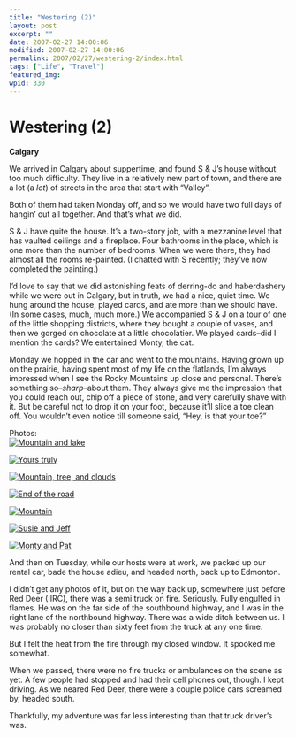 ```yaml
---
title: "Westering (2)"
layout: post
excerpt: ""
date: 2007-02-27 14:00:06
modified: 2007-02-27 14:00:06
permalink: 2007/02/27/westering-2/index.html
tags: ["Life", "Travel"]
featured_img: 
wpid: 330
---
```


# Westering (2)

**Calgary**

We arrived in Calgary about suppertime, and found S &amp; J’s house without too much difficulty. They live in a relatively new part of town, and there are a lot (a *lot*) of streets in the area that start with “Valley”.

Both of them had taken Monday off, and so we would have two full days of hangin’ out all together. And that’s what we did.

S &amp; J have quite the house. It’s a two-story job, with a mezzanine level that has vaulted ceilings and a fireplace. Four bathrooms in the place, which is one more than the number of bedrooms. When we were there, they had almost all the rooms re-painted. (I chatted with S recently; they’ve now completed the painting.)

I’d love to say that we did astonishing feats of derring-do and haberdashery while we were out in Calgary, but in truth, we had a nice, quiet time. We hung around the house, played cards, and ate more than we should have. (In some cases, much, much more.) We accompanied S &amp; J on a tour of one of the little shopping districts, where they bought a couple of vases, and then we gorged on chocolate at a little chocolatier. We played cards–did I mention the cards? We entertained Monty, the cat.

Monday we hopped in the car and went to the mountains. Having grown up on the prairie, having spent most of my life on the flatlands, I’m always impressed when I see the Rocky Mountains up close and personal. There’s something so–*sharp*–about them. They always give me the impression that you could reach out, chip off a piece of stone, and very carefully shave with it. But be careful not to drop it on your foot, because it’ll slice a toe clean off. You wouldn’t even notice till someone said, “Hey, is that your toe?”

Photos:  
[![Mountain and lake](http://farm1.static.flickr.com/169/373307195_4ce33f5586_m.jpg)](http://www.flickr.com/photos/pj/373307195)

[![Yours truly](http://farm1.static.flickr.com/154/373960432_0a2809001f_m.jpg)](http://www.flickr.com/photos/pj/373960432)

[![Mountain, tree, and clouds](http://farm1.static.flickr.com/169/373960746_a1c74c2840_m.jpg)](http://www.flickr.com/photos/pj/373960746)

[![End of the road](http://farm1.static.flickr.com/150/373960785_357014699a_m.jpg)](http://www.flickr.com/photos/pj/373960785)

[![Mountain](http://farm1.static.flickr.com/151/373969891_2c796827a7_m.jpg)](http://www.flickr.com/photos/pj/373969891)

[![Susie and Jeff](http://farm1.static.flickr.com/181/373963801_2ce51ea27c_m.jpg)](http://www.flickr.com/photos/pj/373963801)

[![Monty and Pat](http://farm1.static.flickr.com/148/373963833_0a441dccdd_m.jpg)](http://www.flickr.com/photos/pj/373963833)

And then on Tuesday, while our hosts were at work, we packed up our rental car, bade the house adieu, and headed north, back up to Edmonton.

I didn’t get any photos of it, but on the way back up, somewhere just before Red Deer (IIRC), there was a semi truck on fire. Seriously. Fully engulfed in flames. He was on the far side of the southbound highway, and I was in the right lane of the northbound highway. There was a wide ditch between us. I was probably no closer than sixty feet from the truck at any one time.

But I felt the heat from the fire through my closed window. It spooked me somewhat.

When we passed, there were no fire trucks or ambulances on the scene as yet. A few people had stopped and had their cell phones out, though. I kept driving. As we neared Red Deer, there were a couple police cars screamed by, headed south.

Thankfully, my adventure was far less interesting than that truck driver’s was.